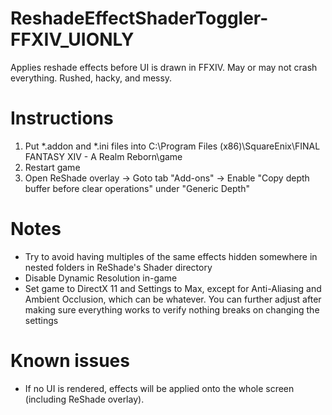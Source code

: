 # ReshadeEffectShaderToggler-FFXIV_UIONLY
Applies reshade effects before UI is drawn in FFXIV. May or may not crash everything. Rushed, hacky, and messy.

# Instructions
1. Put \*.addon and  \*.ini files into C:\Program Files (x86)\SquareEnix\FINAL FANTASY XIV - A Realm Reborn\game
2. Restart game
3. Open ReShade overlay -> Goto tab "Add-ons" -> Enable "Copy depth buffer before clear operations" under "Generic Depth"

# Notes
* Try to avoid having multiples of the same effects hidden somewhere in nested folders in ReShade's Shader directory
* Disable Dynamic Resolution in-game
* Set game to DirectX 11 and Settings to Max, except for Anti-Aliasing and Ambient Occlusion, which can be whatever. You can further adjust after making sure everything works to verify nothing breaks on changing the settings

# Known issues
* If no UI is rendered, effects will be applied onto the whole screen (including ReShade overlay).